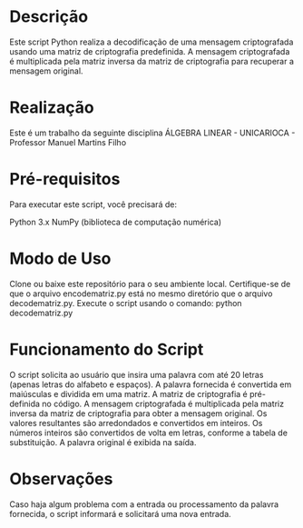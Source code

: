 # Descrição
Este script Python realiza a decodificação de uma mensagem criptografada usando uma matriz de criptografia predefinida. A mensagem criptografada é multiplicada pela matriz inversa da matriz de criptografia para recuperar a mensagem original.

# Realização
Este é um trabalho da seguinte disciplina
ÁLGEBRA LINEAR - UNICARIOCA - Professor Manuel Martins Filho

# Pré-requisitos
Para executar este script, você precisará de:

Python 3.x
NumPy (biblioteca de computação numérica)

# Modo de Uso
Clone ou baixe este repositório para o seu ambiente local.
Certifique-se de que o arquivo encodematriz.py está no mesmo diretório que o arquivo decodematriz.py.
Execute o script usando o comando:
  python decodematriz.py

# Funcionamento do Script

O script solicita ao usuário que insira uma palavra com até 20 letras (apenas letras do alfabeto e espaços).
A palavra fornecida é convertida em maiúsculas e dividida em uma matriz.
A matriz de criptografia é pré-definida no código.
A mensagem criptografada é multiplicada pela matriz inversa da matriz de criptografia para obter a mensagem original.
Os valores resultantes são arredondados e convertidos em inteiros.
Os números inteiros são convertidos de volta em letras, conforme a tabela de substituição.
A palavra original é exibida na saída.

# Observações
Caso haja algum problema com a entrada ou processamento da palavra fornecida, o script informará e solicitará uma nova entrada.
